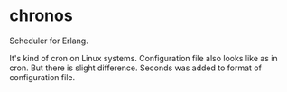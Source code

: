 # chronos
Scheduler for Erlang.

It's kind of cron on Linux systems. Configuration file also looks like as in cron.
But there is slight difference. Seconds was added to format of configuration file.
